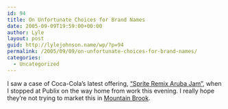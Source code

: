 ```yaml
---
id: 94
title: On Unfortunate Choices for Brand Names
date: 2005-09-09T19:59:00+00:00
author: Lyle
layout: post
guid: http://lylejohnson.name/wp/?p=94
permalink: /2005/09/09/on-unfortunate-choices-for-brand-names/
categories:
  - Uncategorized
---
```

I saw a case of Coca-Cola&#8217;s latest offering, [&#8220;Sprite Remix Aruba Jam&#8221;](http://www.spriteremix.com/), when I stopped at Publix on the way home from work this evening. I really hope they&#8217;re not trying to market this in [Mountain Brook](http://www.al.com/news/birminghamnews/index.ssf?/base/news/1125653141142050.xml&coll=2).
